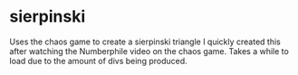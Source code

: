 # sierpinski
Uses the chaos game to create a sierpinski triangle
I quickly created this after watching the Numberphile video on the chaos game.
Takes a while to load due to the amount of divs being produced.
